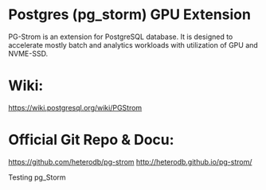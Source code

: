 # Postgres (pg_storm) GPU Extension
PG-Strom is an extension for PostgreSQL database. It is designed to accelerate mostly batch and analytics workloads with utilization of GPU and NVME-SSD.

# Wiki: 
https://wiki.postgresql.org/wiki/PGStrom

# Official Git Repo & Docu:
https://github.com/heterodb/pg-strom
http://heterodb.github.io/pg-strom/



Testing pg_Storm
